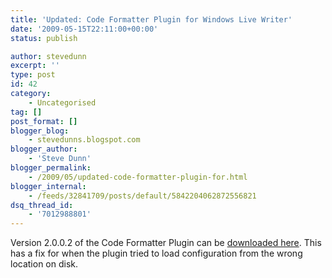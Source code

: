 ```yaml
---
title: 'Updated: Code Formatter Plugin for Windows Live Writer'
date: '2009-05-15T22:11:00+00:00'
status: publish

author: stevedunn
excerpt: ''
type: post
id: 42
category:
    - Uncategorised
tag: []
post_format: []
blogger_blog:
    - stevedunns.blogspot.com
blogger_author:
    - 'Steve Dunn'
blogger_permalink:
    - /2009/05/updated-code-formatter-plugin-for.html
blogger_internal:
    - /feeds/32841709/posts/default/5842204062872556821
dsq_thread_id:
    - '7012988801'
---
```

Version 2.0.0.2 of the Code Formatter Plugin can be [downloaded here](http://stevedunns.googlepages.com/codeformatterforwindowslivewriter). This has a fix for when the plugin tried to load configuration from the wrong location on disk.